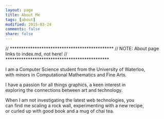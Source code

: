 ```yaml
---
layout: page
title: About Me
tags: [about]
modified: 2015-03-24
comments: false
share: false
---
```


// **********************************************
// NOTE: About page links to index.md, not here!
// **********************************************

I am a Computer Science student from the University of Waterloo, <br/>
with minors in Computational Mathematics and Fine Arts. 

I have a passion for all things graphics, a keen interest in <br/>
exploring the connections between art and technology. 

When I am not investigating the latest web technologies, you <br/>
can find me scaling a rock wall, experimenting with a new recipe, <br/>
 or curled up with good book and a mug of chai tea.
